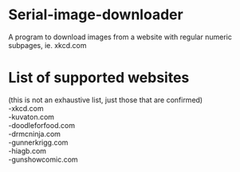 # Serial-image-downloader
A program to download images from a website with regular numeric subpages, ie. xkcd.com

# List of supported websites #
(this is not an exhaustive list, just those that are confirmed)  
-xkcd.com  
-kuvaton.com  
-doodleforfood.com  
-drmcninja.com  
-gunnerkrigg.com  
-hiagb.com  
-gunshowcomic.com
